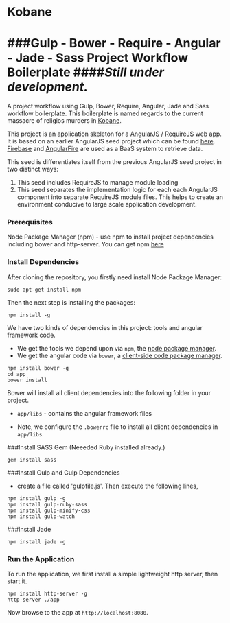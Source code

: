 Kobane
============
###Gulp - Bower - Require - Angular - Jade - Sass Project Workflow Boilerplate
####<i>Still under development.</i>
============

A project workflow using Gulp, Bower, Require, Angular, Jade and Sass workflow boilerplate. This boilerplate is named regards to the current massacre of religios murders in <a href="http://en.wikipedia.org/wiki/Ayn_al-Arab" target="_blank">Kobane</a>.

This project is an application skeleton for a [AngularJS](http://angularjs.org/) / [RequireJS](http://requirejs.org/) web app.
It is based on an earlier AngularJS seed project which can be found [here](https://github.com/cdimascio/ya-angular-requirejs-seed). [Firebase](https://firebase.io) and [AngularFire](https://angularfire.com) are used as a BaaS system to retrieve data.

This seed is differentiates itself from the previous AngularJS seed project in two distinct ways:

1. This seed includes RequireJS to manage module loading
2. This seed separates the implementation logic for each each AngularJS component into separate RequireJS module files.
This helps to create an environment conducive to large scale application development.

### Prerequisites

Node Package Manager (npm) - use npm to install project dependencies including bower and http-server. You can get npm [here](http://nodejs.org/)

### Install Dependencies

After cloning the repository, you firstly need install Node Package Manager:

```
sudo apt-get install npm
```

Then the next step is installing the packages:

```
npm install -g
```

We have two kinds of dependencies in this project: tools and angular framework code.

* We get the tools we depend upon via `npm`, the [node package manager](http://nodejs.org/).
* We get the angular code via `bower`, a [client-side code package manager](http://bower.io/).

```
npm install bower -g
cd app
bower install
```

Bower will install all client dependencies into  the following folder in your project.

* `app/libs` - contains the angular framework files

* Note, we configure the `.bowerrc` file to install all client dependencies in `app/libs`.

###Install SASS Gem (Neeeded Ruby installed already.)

```
gem install sass
```

###Install Gulp and Gulp Dependencies

* create a file called 'gulpfile.js'. Then execute the following lines,

```
npm install gulp -g
npm install gulp-ruby-sass
npm install gulp-minify-css
npm install gulp-watch
```

###Install Jade

```
npm install jade -g
```

### Run the Application

To run the application, we first install a simple lightweight http server, then start it.

```
npm install http-server -g
http-server ./app
```

Now browse to the app at `http://localhost:8080`.